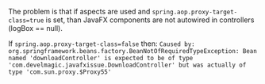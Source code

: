 The problem is that if aspects are used and `spring.aop.proxy-target-class=true` is set, than JavaFX components are not
autowired in controllers (logBox == null). 

If `spring.aop.proxy-target-class=false` then: 
`Caused by: org.springframework.beans.factory.BeanNotOfRequiredTypeException: Bean named 'downloadController' is expected to be of type 'com.develmagic.javafxissue.DownloadController' but was actually of type 'com.sun.proxy.$Proxy55'`


